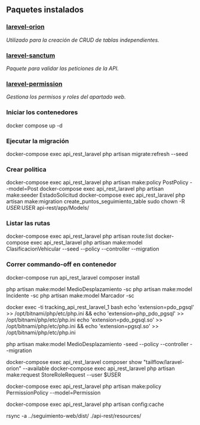 ## Paquetes instalados
### [larevel-orion](https://tailflow.github.io/laravel-orion-docs/)
_Utilizado para la creación de CRUD de tablas independientes._

### [larevel-sanctum](https://laravel.com/docs/9.x/sanctum)
_Paquete para validar las peticiones de la API._  
### [larevel-permission](https://spatie.be/docs/laravel-permission/v5/introduction)
_Gestiona los permisos y roles del apartado web._

### Iniciar los contenedores
docker compose up -d

### Ejecutar la migración
docker-compose exec api_rest_laravel php artisan migrate:refresh --seed

### Crear politica
docker-compose exec api_rest_laravel php artisan make:policy PostPolicy --model=Post
docker-compose exec api_rest_laravel php artisan make:seeder EstadoSolicitud
docker-compose exec api_rest_laravel php artisan make:migration create_puntos_seguimiento_table
sudo chown -R $USER:$USER api-rest/app/Models/

### Listar las rutas
docker-compose exec api_rest_laravel php artisan route:list
docker-compose exec api_rest_laravel php artisan make:model ClasificacionVehicular --seed --policy --controller --migration

### Correr commando-off en contenedor
docker-compose run api_rest_laravel composer install

php artisan make:model MedioDesplazamiento -sc
php artisan make:model Incidente -sc
php artisan make:model Marcador -sc

docker exec -ti tracking_api_rest_laravel_1 bash 
echo 'extension=pdo_pgsql' >> /opt/bitnami/php/etc/php.ini && echo 'extension=php_pdo_pgsql' >> /opt/bitnami/php/etc/php.ini
echo 'extension=pdo_pgsql.so' >> /opt/bitnami/php/etc/php.ini && echo 'extension=pgsql.so' >> /opt/bitnami/php/etc/php.ini

php artisan make:model MedioDesplazamiento -seed --policy --controller --migration

docker-compose exec api_rest_laravel composer show "tailflow/laravel-orion" --available
docker-compose exec api_rest_laravel php artisan make:request StoreRoleRequest --user $USER

docker-compose exec api_rest_laravel php artisan make:policy PermissionPolicy --model=Permission

docker-compose exec api_rest_laravel php artisan config:cache

rsync -a ../seguimiento-web/dist/ ./api-rest/resources/